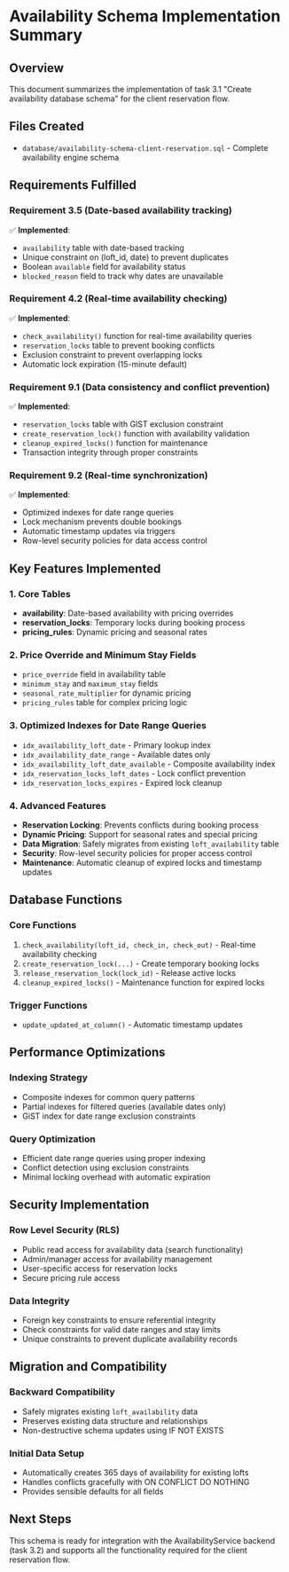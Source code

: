 # Availability Schema Implementation Summary

## Overview
This document summarizes the implementation of task 3.1 "Create availability database schema" for the client reservation flow.

## Files Created
- `database/availability-schema-client-reservation.sql` - Complete availability engine schema

## Requirements Fulfilled

### Requirement 3.5 (Date-based availability tracking)
✅ **Implemented**: 
- `availability` table with date-based tracking
- Unique constraint on (loft_id, date) to prevent duplicates
- Boolean `available` field for availability status
- `blocked_reason` field to track why dates are unavailable

### Requirement 4.2 (Real-time availability checking)
✅ **Implemented**:
- `check_availability()` function for real-time availability queries
- `reservation_locks` table to prevent booking conflicts
- Exclusion constraint to prevent overlapping locks
- Automatic lock expiration (15-minute default)

### Requirement 9.1 (Data consistency and conflict prevention)
✅ **Implemented**:
- `reservation_locks` table with GIST exclusion constraint
- `create_reservation_lock()` function with availability validation
- `cleanup_expired_locks()` function for maintenance
- Transaction integrity through proper constraints

### Requirement 9.2 (Real-time synchronization)
✅ **Implemented**:
- Optimized indexes for date range queries
- Lock mechanism prevents double bookings
- Automatic timestamp updates via triggers
- Row-level security policies for data access control

## Key Features Implemented

### 1. Core Tables
- **availability**: Date-based availability with pricing overrides
- **reservation_locks**: Temporary locks during booking process  
- **pricing_rules**: Dynamic pricing and seasonal rates

### 2. Price Override and Minimum Stay Fields
- `price_override` field in availability table
- `minimum_stay` and `maximum_stay` fields
- `seasonal_rate_multiplier` for dynamic pricing
- `pricing_rules` table for complex pricing logic

### 3. Optimized Indexes for Date Range Queries
- `idx_availability_loft_date` - Primary lookup index
- `idx_availability_date_range` - Available dates only
- `idx_availability_loft_date_available` - Composite availability index
- `idx_reservation_locks_loft_dates` - Lock conflict prevention
- `idx_reservation_locks_expires` - Expired lock cleanup

### 4. Advanced Features
- **Reservation Locking**: Prevents conflicts during booking process
- **Dynamic Pricing**: Support for seasonal rates and special pricing
- **Data Migration**: Safely migrates from existing `loft_availability` table
- **Security**: Row-level security policies for proper access control
- **Maintenance**: Automatic cleanup of expired locks and timestamp updates

## Database Functions

### Core Functions
1. `check_availability(loft_id, check_in, check_out)` - Real-time availability checking
2. `create_reservation_lock(...)` - Create temporary booking locks
3. `release_reservation_lock(lock_id)` - Release active locks
4. `cleanup_expired_locks()` - Maintenance function for expired locks

### Trigger Functions
- `update_updated_at_column()` - Automatic timestamp updates

## Performance Optimizations

### Indexing Strategy
- Composite indexes for common query patterns
- Partial indexes for filtered queries (available dates only)
- GiST index for date range exclusion constraints

### Query Optimization
- Efficient date range queries using proper indexing
- Conflict detection using exclusion constraints
- Minimal locking overhead with automatic expiration

## Security Implementation

### Row Level Security (RLS)
- Public read access for availability data (search functionality)
- Admin/manager access for availability management
- User-specific access for reservation locks
- Secure pricing rule access

### Data Integrity
- Foreign key constraints to ensure referential integrity
- Check constraints for valid date ranges and stay limits
- Unique constraints to prevent duplicate availability records

## Migration and Compatibility

### Backward Compatibility
- Safely migrates existing `loft_availability` data
- Preserves existing data structure and relationships
- Non-destructive schema updates using IF NOT EXISTS

### Initial Data Setup
- Automatically creates 365 days of availability for existing lofts
- Handles conflicts gracefully with ON CONFLICT DO NOTHING
- Provides sensible defaults for all fields

## Next Steps
This schema is ready for integration with the AvailabilityService backend (task 3.2) and supports all the functionality required for the client reservation flow.